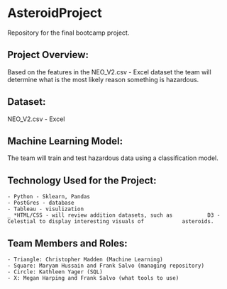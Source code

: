 # AsteroidProject
Repository for the final bootcamp project.


## Project Overview: 
Based on the features in the NEO_V2.csv - Excel dataset the team will determine what is the most likely reason something is hazardous. 

## Dataset: 
NEO_V2.csv - Excel 

## Machine Learning Model: 
The team will train and test hazardous data using a classification model.

## Technology Used for the Project: 
	- Python - Sklearn, Pandas
	- PostGres - database 
	- Tableau - visulization
	_ *HTML/CSS - will review addition datasets, such as 		   D3 - Celestial to display interesting visuals of 		   asteroids. 


## Team Members and Roles: 

	- Triangle: Christopher Madden (Machine Learning)  
 	- Square: Maryam Hussain and Frank Salvo (managing repository)
	- Circle: Kathleen Yager (SQL)
	- X: Megan Harping and Frank Salvo (what tools to use)




 









